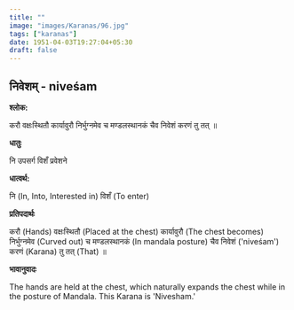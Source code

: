 ```yaml
---
title: ""
image: "images/Karanas/96.jpg"
tags: ["karanas"]
date: 1951-04-03T19:27:04+05:30
draft: false
---
```


## निवेशम् - niveśam

**श्लोक:**

करौ वक्षःस्थितौ कार्यावुरौ निर्भुग्नमेव च मण्डलस्थानकं चैव निवेशं करणं तु तत् ॥

**धातुः**

नि उपसर्ग​
विशँ प्रवेशने

**धात्वर्थ:**

नि (In, Into, Interested in)
विशँ (To enter)

**प्रतिपदार्थः**

करौ (Hands) वक्षःस्थितौ (Placed at the chest) कार्यावुरौ (The chest becomes) निर्भुग्नमेव (Curved out) च मण्डलस्थानकं (In mandala posture) चैव निवेशं ('niveśam') करणं (Karana) तु तत् (That) ॥

**भावानुवादः**

The hands are held at the chest, which naturally expands the chest while in the posture of Mandala. This Karana is 'Nivesham.'
